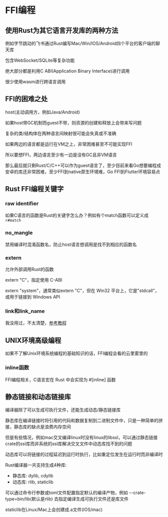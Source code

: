 # FFI编程

## 使用Rust为其它语言开发库的两种方法

例如字节跳动的飞书通过Rust编写Mac/Win/IOS/Android四个平台的客户端的聊天库

包含WebSocket/SQLite等复杂功能

绝大部分都是利用C ABI(Application Binary Interface)进行调用

很少使用wasm进行跨语言调用

## FFI的困难之处

host(主动调用方，例如Java/Android)

如果host带GC机制而guest不带，则资源的创建和释放上会带来写问题

复杂的类/结构体在两种语言间映射很可能会失真或不准确

如果两边的语言都是运行在VM之上，非常困难甚至不可能实现FFI

所以要想FFI，两边语言至少有一边是没有GC且非VM语言

那么最后就只剩Rust/C/C++可以作为guest语言了，至少目前来看Go想要编程成安卓的库还非常困难，至少FFI到native原生环境难，Go FFI到Flutter环境容易点

## Rust FFI编程关键字

### raw identifier

如果C语言的函数是Rust的关键字怎么办？例如有个match函数可以定义成`r#match`

### no_mangle

禁用编译时混淆函数名，防止host语言想调用是找不到相应的函数名

### extern

允许外部调用Rust的函数

extern "C"，指定使用 C-ABI

extern "system"，通常类似extern "C"，但在 Win32 平台上，它是"stdcall"，或用于链接到 Windows API

### link和link_name

我没用过，不太清楚，[参考教程](https://mp.weixin.qq.com/s?__biz=MzI1MjAzNDI1MA==&mid=2648210927&idx=1&sn=ccbb529d4fa01d9b2e864e5c41dd9c72&chksm=f1c5304ac6b2b95cb54739c9966de38537197088ec79767707ecb83c871931598c45fda5969f&scene=158#rd)

## UNIX环境高级编程

如果不了解Unix环境系统编程的基础知识的话，FFI编程会看的云里雾里的

### inline函数

FFI编程相关，C语言宏在 Rust 中会实现为 #\[inline] 函数

## 静态链接和动态链接库

编译器除了可以生成可执行文件，还能生成动态/静态链接库

静态库在编译链接时将引用的代码和数据复制到二进制文件中，只是一种简单的拼接，静态库的缺点是浪费内存空间

但是有些情况，例如mac交叉编译linux时没有linux的libssl，可以通过静态链接crate的ssl库而非系统的ssl库解决交叉文件中动态库找不到的问题

动态库可以将链接的过程延迟到运行时执行，比如重定位发生在运行时而非编译时

Rust编译器一共支持生成4种库:

- 静态库: dylib, cdylib
- 动态库: rlib, staticlib

可以通过命令行参数或toml文件配置指定默认的编译产物，例如 --crate-type=bin/lib(默认是rlib) 去指定编译生成可执行文件还是库文件

staticlib在Linux/Mac上会创建成.a文件(IOS/mac)
